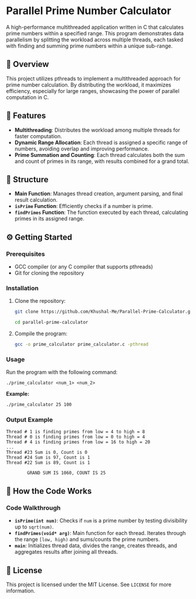 # Parallel Prime Number Calculator

A high-performance multithreaded application written in C that calculates prime numbers within a specified range. This program demonstrates data parallelism by splitting the workload across multiple threads, each tasked with finding and summing prime numbers within a unique sub-range.

## 📜 Overview
This project utilizes pthreads to implement a multithreaded approach for prime number calculation. By distributing the workload, it maximizes efficiency, especially for large ranges, showcasing the power of parallel computation in C.

## 🚀 Features
- **Multithreading**: Distributes the workload among multiple threads for faster computation.
- **Dynamic Range Allocation**: Each thread is assigned a specific range of numbers, avoiding overlap and improving performance.
- **Prime Summation and Counting**: Each thread calculates both the sum and count of primes in its range, with results combined for a grand total.

## 📂 Structure

- **Main Function**: Manages thread creation, argument parsing, and final result calculation.
- **`isPrime` Function**: Efficiently checks if a number is prime.
- **`findPrimes` Function**: The function executed by each thread, calculating primes in its assigned range.

## ⚙️ Getting Started

### Prerequisites
- GCC compiler (or any C compiler that supports pthreads)
- Git for cloning the repository

### Installation
1. Clone the repository:
   ```bash
   git clone https://github.com/Khushal-Me/Parallel-Prime-Calculator.git
   
   cd parallel-prime-calculator
   ```

2. Compile the program:
   ```bash
   gcc -o prime_calculator prime_calculator.c -pthread
   ```

### Usage
Run the program with the following command:
```natural
./prime_calculator <num_1> <num_2>
```

**Example:**
```bash
./prime_calculator 25 100
```

### Output Example
```
Thread # 1 is finding primes from low = 4 to high = 8
Thread # 0 is finding primes from low = 0 to high = 4
Thread # 4 is finding primes from low = 16 to high = 20
...
Thread #23 Sum is 0, Count is 0
Thread #24 Sum is 97, Count is 1
Thread #22 Sum is 89, Count is 1

        GRAND SUM IS 1060, COUNT IS 25
```

## 🧠 How the Code Works

### Code Walkthrough

- **`isPrime(int num)`**: Checks if `num` is a prime number by testing divisibility up to `sqrt(num)`.
- **`findPrimes(void* arg)`**: Main function for each thread. Iterates through the range `[low, high)` and sums/counts the prime numbers.
- **`main`**: Initializes thread data, divides the range, creates threads, and aggregates results after joining all threads.

## 📄 License
This project is licensed under the MIT License. See `LICENSE` for more information.
